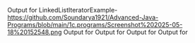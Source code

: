 Output for LinkedListIteratorExample-https://github.com/Soundarya1921/Advanced-Java-Programs/blob/main/1c.programs/Screenshot%202025-05-18%20152548.png
Output for
Output for
Output for
Output for
